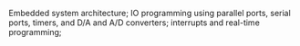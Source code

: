 Embedded system architecture; IO programming using parallel ports, serial ports, timers, and D/A and A/D converters; interrupts and real-time programming;
